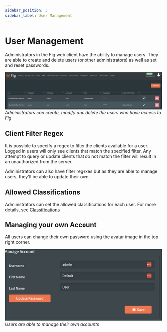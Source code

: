 ```yaml
---
sidebar_position: 3
sidebar_label: User Management
---
```


# User Management

Administrators in the Fig web client have the ability to manage users. They are able to create and delete users (or other administrators) as well as set and reset passwords.

![user management](./img/user-management.png)  
*Administrators can create, modify and delete the users who have access to Fig*

## Client Filter Regex

It is possible to specify a regex to filter the clients available for a user. Logged in users will only see clients that match the specified filter. Any attempt to query or update clients that do not match the filter will result in an unauthorized from the server.

Administrators can also have filter regexes but as they are able to manage users, they'll be able to update their own.

## Allowed Classifications

Administrators can set the allowed classifications for each user. For more details, see [Classifications](./settings-management/3-classifications.md)

## Managing your own Account

All users can change their own password using the avatar image in the top right corner.

![manage account](./img/manage-account.png)
*Users are able to manage their own accounts*
